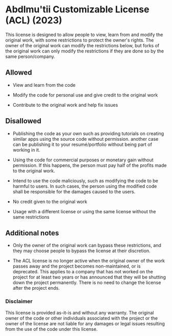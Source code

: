 # Abdlmu'tii Customizable License (ACL) (2023)

This license is designed to allow people to view, learn from and modify the original work, with some restrictions to protect the owner's rights. The owner of the original work can modify the restrictions below, but forks of the original work can only modify the restrictions if they are done so by the same person/company.

## Allowed

- View and learn from the code

- Modify the code for personal use and give credit to the original work

- Contribute to the original work and help fix issues

## Disallowed

- Publishing the code as your own such as providing tutorials on creating similar apps using the source code without permission. another case can be publishing it to your resumé/portfolio without being part of working in it.

- Using the code for commercial purposes or monetary gain without permission. If this happens, the person must pay half of the profits made to the original work.

- Intend to use the code maliciously, such as modifying the code to be harmful to users. In such cases, the person using the modified code shall be responsible for the damages caused to the users.

- No credit given to the original work

- Usage with a different license or using the same license without the same restrictions

## Additional notes

- Only the owner of the original work can bypass these restrictions, and they may choose people to bypass the license at their discretion.

- The ACL license is no longer active when the original owner of the work passes away and the project becomes non-maintained, or is deprecated. This applies to a company that has not worked on the project for at least two years or has announced that they will be shutting down the project permanently. There is no need to change the license after the project ends.

### Disclaimer

This license is provided as-it-is and without any warranty. The original owner of the code or other individuals associated with the project or the owner of the license are not liable for any damages or legal issues resulting from the use of the code under this license.
